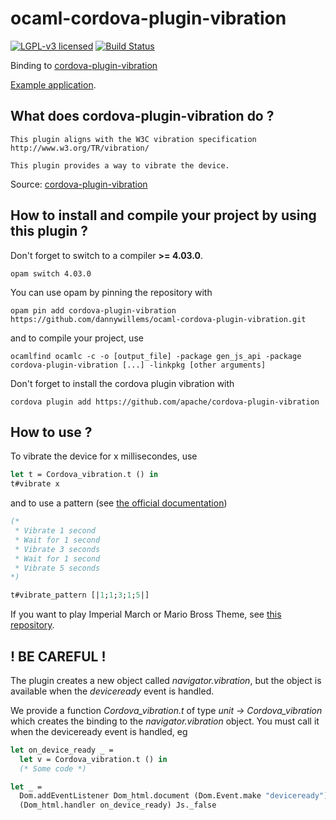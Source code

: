 # ocaml-cordova-plugin-vibration

[![LGPL-v3 licensed](https://img.shields.io/badge/license-LGPLv3-blue.svg)](https://raw.githubusercontent.com/dannywillems/ocaml-cordova-plugin-vibration/master/LICENSE)
[![Build Status](https://travis-ci.org/dannywillems/ocaml-cordova-plugin-vibration.svg?branch=master)](https://travis-ci.org/dannywillems/ocaml-cordova-plugin-vibration)

Binding to
[cordova-plugin-vibration](https://github.com/apache/cordova-plugin-vibration)

[Example application](https://github.com/dannywillems/ocaml-cordova-plugin-vibration-example).

## What does cordova-plugin-vibration do ?

```
This plugin aligns with the W3C vibration specification
http://www.w3.org/TR/vibration/

This plugin provides a way to vibrate the device.
```
Source: [cordova-plugin-vibration](https://github.com/apache/cordova-plugin-vibration)

## How to install and compile your project by using this plugin ?

Don't forget to switch to a compiler **>= 4.03.0**.
```Shell
opam switch 4.03.0
```

You can use opam by pinning the repository with
```Shell
opam pin add cordova-plugin-vibration https://github.com/dannywillems/ocaml-cordova-plugin-vibration.git
```

and to compile your project, use
```Shell
ocamlfind ocamlc -c -o [output_file] -package gen_js_api -package cordova-plugin-vibration [...] -linkpkg [other arguments]
```

Don't forget to install the cordova plugin vibration with
```Shell
cordova plugin add https://github.com/apache/cordova-plugin-vibration
```


## How to use ?

To vibrate the device for x millisecondes, use
```OCaml
let t = Cordova_vibration.t () in
t#vibrate x
```

and to use a pattern (see [the official documentation](https://github.com/apache/cordova-plugin-vibration))
```OCaml
(*
 * Vibrate 1 second
 * Wait for 1 second
 * Vibrate 3 seconds
 * Wait for 1 second
 * Vibrate 5 seconds
*)

t#vibrate_pattern [|1;1;3;1;5|]
```

If you want to play Imperial March or Mario Bross Theme, see [this
repository](https://github.com/dannywillems/ocaml-cordova-plugin-vibration-example).

## ! BE CAREFUL !

The plugin creates a new object called *navigator.vibration*, but the object is
available when the *deviceready* event is handled.

We provide a function *Cordova_vibration.t* of type *unit -> Cordova_vibration* which creates the
binding to the *navigator.vibration* object. You must call it when the deviceready
event is handled, eg

```OCaml
let on_device_ready _ =
  let v = Cordova_vibration.t () in
  (* Some code *)

let _ =
  Dom.addEventListener Dom_html.document (Dom.Event.make "deviceready")
  (Dom_html.handler on_device_ready) Js._false
```
